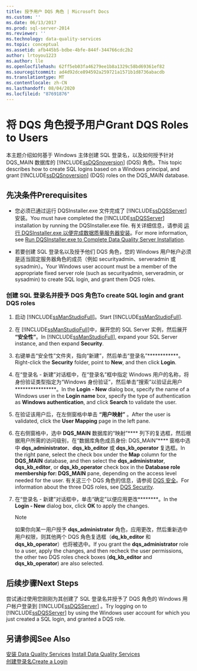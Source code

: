 ```yaml
---
title: 授予用户 DQS 角色 | Microsoft Docs
ms.custom: ''
ms.date: 06/13/2017
ms.prod: sql-server-2014
ms.reviewer: ''
ms.technology: data-quality-services
ms.topic: conceptual
ms.assetid: afb445b5-bdbe-4bfe-844f-344766cdc2b2
author: lrtoyou1223
ms.author: lle
ms.openlocfilehash: 62ff5eb03fa46279ee1b8a1329c58bd69361ef82
ms.sourcegitcommit: ad4d92dce894592a259721a1571b1d8736abacdb
ms.translationtype: MT
ms.contentlocale: zh-CN
ms.lasthandoff: 08/04/2020
ms.locfileid: "87691876"
---
```

# <a name="grant-dqs-roles-to-users"></a><span data-ttu-id="9651f-102">将 DQS 角色授予用户</span><span class="sxs-lookup"><span data-stu-id="9651f-102">Grant DQS Roles to Users</span></span>
  <span data-ttu-id="9651f-103">本主题介绍如何基于 Windows 主体创建 SQL 登录名，以及如何授予针对 DQS_MAIN 数据库的 [!INCLUDE[ssDQSnoversion](../../includes/ssdqsnoversion-md.md)] (DQS) 角色。</span><span class="sxs-lookup"><span data-stu-id="9651f-103">This topic describes how to create SQL logins based on a Windows principal, and grant [!INCLUDE[ssDQSnoversion](../../includes/ssdqsnoversion-md.md)] (DQS) roles on the DQS_MAIN database.</span></span>  
  
## <a name="prerequisites"></a><span data-ttu-id="9651f-104">先决条件</span><span class="sxs-lookup"><span data-stu-id="9651f-104">Prerequisites</span></span>  
  
-   <span data-ttu-id="9651f-105">您必须已通过运行 DQSInstaller.exe 文件完成了 [!INCLUDE[ssDQSServer](../../includes/ssdqsserver-md.md)] 安装。</span><span class="sxs-lookup"><span data-stu-id="9651f-105">You must have completed the [!INCLUDE[ssDQSServer](../../includes/ssdqsserver-md.md)] installation by running the DQSInstaller.exe file.</span></span> <span data-ttu-id="9651f-106">有关详细信息，请参阅 [运行 DQSInstaller.exe 以便完成数据质量服务器安装](run-dqsinstaller-exe-to-complete-data-quality-server-installation.md)。</span><span class="sxs-lookup"><span data-stu-id="9651f-106">For more information, see [Run DQSInstaller.exe to Complete Data Quality Server Installation](run-dqsinstaller-exe-to-complete-data-quality-server-installation.md).</span></span>  
  
-   <span data-ttu-id="9651f-107">若要创建 SQL 登录名以及授予他们 DQS 角色，您的 Windows 用户帐户必须是适当固定服务器角色的成员（例如 securityadmin、serveradmin 或 sysadmin）。</span><span class="sxs-lookup"><span data-stu-id="9651f-107">Your Windows user account must be a member of the appropriate fixed server role (such as securityadmin, serveradmin, or sysadmin) to create SQL login, and grant them DQS roles.</span></span>  
  
### <a name="to-create-sql-login-and-grant-dqs-roles"></a><span data-ttu-id="9651f-108">创建 SQL 登录名并授予 DQS 角色</span><span class="sxs-lookup"><span data-stu-id="9651f-108">To create SQL login and grant DQS roles</span></span>  
  
1.  <span data-ttu-id="9651f-109">启动 [!INCLUDE[ssManStudioFull](../../includes/ssmanstudiofull-md.md)]。</span><span class="sxs-lookup"><span data-stu-id="9651f-109">Start [!INCLUDE[ssManStudioFull](../../includes/ssmanstudiofull-md.md)].</span></span>  
  
2.  <span data-ttu-id="9651f-110">在 [!INCLUDE[ssManStudioFull](../../includes/ssmanstudiofull-md.md)]中，展开您的 SQL Server 实例，然后展开 **“安全性”**。</span><span class="sxs-lookup"><span data-stu-id="9651f-110">In [!INCLUDE[ssManStudioFull](../../includes/ssmanstudiofull-md.md)], expand your SQL Server instance, and then expand **Security**.</span></span>  
  
3.  <span data-ttu-id="9651f-111">右键单击“安全性”文件夹，指向“新建”，然后单击“登录名”\*\*\*\*\*\*\*\*\*\*\*\*。</span><span class="sxs-lookup"><span data-stu-id="9651f-111">Right-click the **Security** folder, point to **New**, and then click **Login**.</span></span>  
  
4.  <span data-ttu-id="9651f-112">在“登录名 - 新建”对话框中，在“登录名”框中指定 Windows 用户的名称，将身份验证类型指定为“Windows 身份验证”，然后单击“搜索”以验证此用户\*\*\*\*\*\*\*\*\*\*\*\*\*\*\*\*。</span><span class="sxs-lookup"><span data-stu-id="9651f-112">In the **Login - New** dialog box, specify the name of a Windows user in the **Login name** box, specify the type of authentication as **Windows authentication**, and click **Search** to validate the user.</span></span>  
  
5.  <span data-ttu-id="9651f-113">在验证该用户后，在左侧窗格中单击 **“用户映射”** 。</span><span class="sxs-lookup"><span data-stu-id="9651f-113">After the user is validated, click the **User Mapping** page in the left pane.</span></span>  
  
6.  <span data-ttu-id="9651f-114">在右侧窗格中，选中 **DQS_MAIN** 数据库的“映射”\*\*\*\* 列下的复选框，然后根据用户所需的访问级别，在“数据库角色成员身份: DQS_MAIN”\*\*\*\* 窗格中选中 **dqs_administrator**、**dqs_kb_editor** 或 **dqs_kb_operator** 复选框。</span><span class="sxs-lookup"><span data-stu-id="9651f-114">In the right pane, select the check box under the **Map** column for the **DQS_MAIN** database, and then select the **dqs_administrator**, **dqs_kb_editor**, or **dqs_kb_operator** check box in the **Database role membership for: DQS_MAIN** pane, depending on the access level needed for the user.</span></span> <span data-ttu-id="9651f-115">有关这三个 DQS 角色的信息，请参阅 [DQS 安全](../dqs-security.md)。</span><span class="sxs-lookup"><span data-stu-id="9651f-115">For information about the three DQS roles, see [DQS Security](../dqs-security.md).</span></span>  
  
7.  <span data-ttu-id="9651f-116">在“登录名 - 新建”对话框中，单击“确定”以便应用更改\*\*\*\*\*\*\*\*。</span><span class="sxs-lookup"><span data-stu-id="9651f-116">In the **Login - New** dialog box, click **OK** to apply the changes.</span></span>  
  
    > [!NOTE]  
    >  <span data-ttu-id="9651f-117">如果你向某一用户授予 **dqs_administrator** 角色，应用更改，然后重新选中用户权限，则其他两个 DQS 角色复选框（**dq_kb_editor** 和 **dqs_kb_operator**）也将被选中。</span><span class="sxs-lookup"><span data-stu-id="9651f-117">If you grant the **dqs_administrator** role to a user, apply the changes, and then recheck the user permissions, the other two DQS roles check boxes (**dq_kb_editor** and **dqs_kb_operator**) are also selected.</span></span>  
  
## <a name="next-steps"></a><span data-ttu-id="9651f-118">后续步骤</span><span class="sxs-lookup"><span data-stu-id="9651f-118">Next Steps</span></span>  
 <span data-ttu-id="9651f-119">尝试通过使用您刚刚为其创建了 SQL 登录名并授予了 DQS 角色的 Windows 用户帐户登录到 [!INCLUDE[ssDQSServer](../../includes/ssdqsserver-md.md)] 。</span><span class="sxs-lookup"><span data-stu-id="9651f-119">Try logging on to [!INCLUDE[ssDQSServer](../../includes/ssdqsserver-md.md)] by using the Windows user account for which you just created a SQL login, and granted a DQS role.</span></span>  
  
## <a name="see-also"></a><span data-ttu-id="9651f-120">另请参阅</span><span class="sxs-lookup"><span data-stu-id="9651f-120">See Also</span></span>  
 <span data-ttu-id="9651f-121">[安装 Data Quality Services](install-data-quality-services.md) </span><span class="sxs-lookup"><span data-stu-id="9651f-121">[Install Data Quality Services](install-data-quality-services.md) </span></span>  
 [<span data-ttu-id="9651f-122">创建登录名</span><span class="sxs-lookup"><span data-stu-id="9651f-122">Create a Login</span></span>](../../relational-databases/security/authentication-access/create-a-login.md)  
  
  
